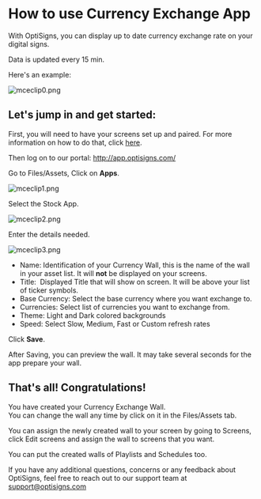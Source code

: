 # How to use Currency Exchange App

With OptiSigns, you can display up to date currency exchange rate on your digital signs.

Data is updated every 15 min.

Here's an example:

![mceclip0.png](https://support.optisigns.com/hc/article_attachments/360073357234)

## **Let's jump in and get started:**

First, you will need to have your screens set up and paired. For more information on how to do that, click [here](https://www.optisigns.com/blog/how-to-set-up-digital-signs-with-optisigns-and-amazon-fire-tv).

Then log on to our portal: <http://app.optisigns.com/>

Go to Files/Assets, Click on **Apps**.

![mceclip1.png](https://support.optisigns.com/hc/article_attachments/360074544133)

Select the Stock App.

![mceclip2.png](https://support.optisigns.com/hc/article_attachments/360073357254)

Enter the details needed.

![mceclip3.png](https://support.optisigns.com/hc/article_attachments/360073357274)

* Name: Identification of your Currency Wall, this is the name of the wall in your asset list. It will **not** be displayed on your screens.
* Title:  Displayed Title that will show on screen. It will be above your list of ticker symbols.
* Base Currency: Select the base currency where you want exchange to.
* Currencies: Select list of currencies you want to exchange from.
* Theme: Light and Dark colored backgrounds
* Speed: Select Slow, Medium, Fast or Custom refresh rates

Click **Save**.

After Saving, you can preview the wall. It may take several seconds for the app prepare your wall.

## **That's all! Congratulations!**

You have created your Currency Exchange Wall.  
You can change the wall any time by click on it in the Files/Assets tab.

You can assign the newly created wall to your screen by going to Screens, click Edit screens and assign the wall to screens that you want.

You can put the created walls of Playlists and Schedules too.

If you have any additional questions, concerns or any feedback about OptiSigns, feel free to reach out to our support team at [support@optisigns.com](mailto:support@optisigns.com)